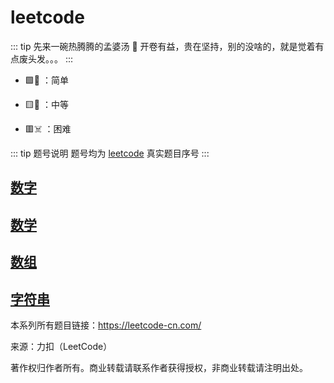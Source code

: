 # leetcode

::: tip 先来一碗热腾腾的孟婆汤 🥣
开卷有益，贵在坚持，别的没啥的，就是觉着有点废头发。。。
:::

- 🟩🤔 ：简单

- 🟨🤬 ：中等

- 🟥☠️ ：困难

::: tip 题号说明
题号均为 [leetcode](https://leetcode-cn.com/) 真实题目序号
:::

## [数字](./leetcode/number.md)<Badge text="2"/>

## [数学](./leetcode/mathematics.md)<Badge text="1"/>

## [数组](./leetcode/array.md)<Badge text="2"/>

## [字符串](./leetcode/string.md)<Badge text="2"/>

本系列所有题目链接：https://leetcode-cn.com/

来源：力扣（LeetCode）

著作权归作者所有。商业转载请联系作者获得授权，非商业转载请注明出处。

